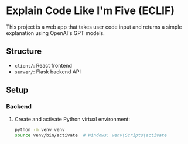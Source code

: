 # Explain Code Like I'm Five (ECLIF)

This project is a web app that takes user code input and returns a simple explanation using OpenAI's GPT models.

## Structure

- `client/`: React frontend
- `server/`: Flask backend API

## Setup

### Backend

1. Create and activate Python virtual environment:
   ```bash
   python -m venv venv
   source venv/bin/activate  # Windows: venv\Scripts\activate
